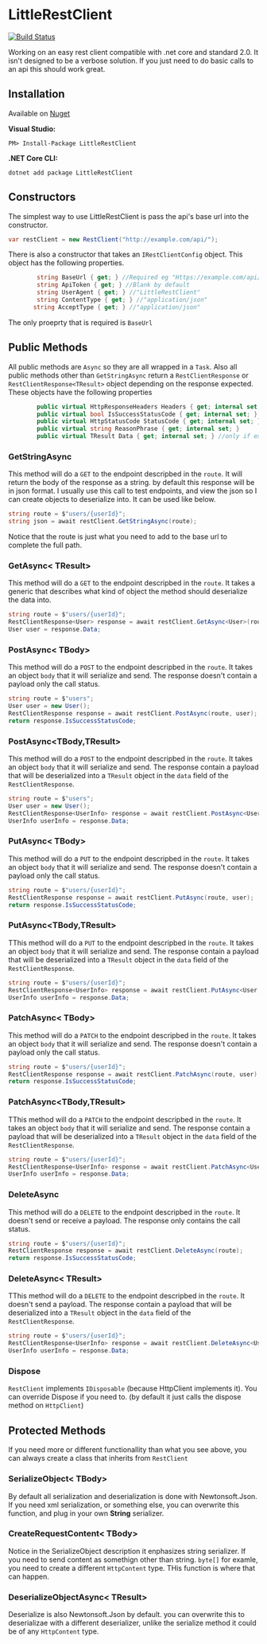 # LittleRestClient 
[![Build Status](https://travis-ci.org/EldieTurner/LittleRestClient.svg?branch=master)](https://travis-ci.org/EldieTurner/LittleRestClient)

Working on an easy rest client compatible with .net core and standard 2.0.  It isn't designed to be a verbose solution.  If you just need to do basic calls to an api this should work great.

## Installation

Available on [Nuget](https://www.nuget.org/packages/LittleRestClient/)

**Visual Studio:**

```PM> Install-Package LittleRestClient```

**.NET Core CLI:**

```dotnet add package LittleRestClient```

## Constructors

The simplest way to use LittleRestClient is pass the api's base url into the constructor.
```csharp
var restClient = new RestClient("http://example.com/api/");
```

There is also a constructor that takes an `IRestClientConfig` object.  This object has the following properties.
```csharp
        string BaseUrl { get; } //Required eg "Https://example.com/api/"
        string ApiToken { get; } //Blank by default
        string UserAgent { get; } //"LittleRestClient"
        string ContentType { get; } //"application/json"
       string AcceptType { get; } //"application/json"
```

The only proeprty that is required is `BaseUrl`

## Public Methods
All public methods are `Async` so they are all wrapped in a `Task`.  Also all public methods other than `GetStringAsync` return a `RestClientResponse` or `RestClientResponse<TResult>` object depending on the response expected. These objects have the following properties 
```csharp
        public virtual HttpResponseHeaders Headers { get; internal set; }
        public virtual bool IsSuccessStatusCode { get; internal set; }
        public virtual HttpStatusCode StatusCode { get; internal set; }
        public virtual string ReasonPhrase { get; internal set; }
        public virtual TResult Data { get; internal set; } //only if expecting a response body
```

### GetStringAsync

This method will do a `GET` to the endpoint descripbed in the `route`. It will return the body of the response as a string.  by default this response will be in json format.  I usually use this call to test endpoints, and view the json so I can create objects to deserialize into. It can be used like below.
```csharp
string route = $"users/{userId}";
string json = await restClient.GetStringAsync(route);
```
Notice that the route is just what you need to add to the base url to complete the full path.

### GetAsync< TResult>

This method will do a `GET` to the endpoint descripbed in the `route`. It takes a generic that describes what kind of object the method should deserialize the data into.

```csharp
string route = $"users/{userId}";
RestClientResponse<User> response = await restClient.GetAsync<User>(route);
User user = response.Data;
```
### PostAsync< TBody>

This method will do a `POST` to the endpoint descripbed in the `route`. It takes an object `body` that it will serialize and send. The response doesn't contain a payload only the call status. 

```csharp
string route = $"users";
User user = new User();
RestClientResponse response = await restClient.PostAsync(route, user);
return response.IsSuccessStatusCode;
```

### PostAsync<TBody,TResult>

This method will do a `POST` to the endpoint descripbed in the `route`. It takes an object `body` that it will serialize and send. The response contain a payload that will be deserialized into a `TResult` object in the `data` field of the `RestClientResponse`. 

```csharp
string route = $"users";
User user = new User();
RestClientResponse<UserInfo> response = await restClient.PostAsync<User, UserInfo>(route, user);
UserInfo userInfo = response.Data;
```

### PutAsync< TBody>
  
This method will do a `PUT` to the endpoint descripbed in the `route`. It takes an object `body` that it will serialize and send. The response doesn't contain a payload only the call status. 

```csharp
string route = $"users/{userId}";
RestClientResponse response = await restClient.PutAsync(route, user);
return response.IsSuccessStatusCode;
```
  
### PutAsync<TBody,TResult>

TThis method will do a `PUT` to the endpoint descripbed in the `route`. It takes an object `body` that it will serialize and send. The response contain a payload that will be deserialized into a `TResult` object in the `data` field of the `RestClientResponse`. 

```csharp
string route = $"users/{userId}";
RestClientResponse<UserInfo> response = await restClient.PutAsync<User, UserInfo>(route, user);
UserInfo userInfo = response.Data;
```

### PatchAsync< TBody>

This method will do a `PATCH` to the endpoint descripbed in the `route`. It takes an object `body` that it will serialize and send. The response doesn't contain a payload only the call status. 

```csharp
string route = $"users/{userId}";
RestClientResponse response = await restClient.PatchAsync(route, user);
return response.IsSuccessStatusCode;
```

### PatchAsync<TBody,TResult>

TThis method will do a `PATCH` to the endpoint descripbed in the `route`. It takes an object `body` that it will serialize and send. The response contain a payload that will be deserialized into a `TResult` object in the `data` field of the `RestClientResponse`. 

```csharp
string route = $"users/{userId}";
RestClientResponse<UserInfo> response = await restClient.PatchAsync<User, UserInfo>(route, user);
UserInfo userInfo = response.Data;
```

### DeleteAsync

This method will do a `DELETE` to the endpoint descripbed in the `route`. It doesn't send or receive a payload.  The response only contains the call status. 

```csharp
string route = $"users/{userId}";
RestClientResponse response = await restClient.DeleteAsync(route);
return response.IsSuccessStatusCode;
```

### DeleteAsync< TResult>

TThis method will do a `DELETE` to the endpoint descripbed in the `route`. It doesn't send a payload. The response contain a payload that will be deserialized into a `TResult` object in the `data` field of the `RestClientResponse`. 

```csharp
string route = $"users/{userId}";
RestClientResponse<UserInfo> response = await restClient.DeleteAsync<UserInfo>(route);
UserInfo userInfo = response.Data;
```

### Dispose

`RestClient` implements `IDisposable` (because HttpClient implements it).  You can override Dispose if you need to. (by default it just calls the dispose method on `HttpClient`)

## Protected Methods

If you need more or different functionallity than what you see above, you can always create a class that inherits from `RestClient`


### SerializeObject< TBody>

By default all serialization and deserialization is done with Newtonsoft.Json.  If you need xml serialization, or something else, you can overwrite this function, and plug in your own **String** serializer.

### CreateRequestContent< TBody>

Notice in the SerializeObject description it enphasizes string serializer.  If you need to send content as somethign other than string.  `byte[]` for examle, you need to create a different `HttpContent` type.  THis function is where that can happen.

### DeserializeObjectAsync< TResult>

Deserialize is also Newtonsoft.Json by default.  you can overwrite this to deserializae with a different deserializer, unlike the serialize method it could be of any `HttpContent` type.
